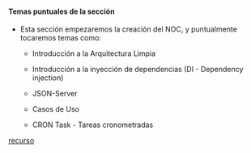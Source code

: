 #### Temas puntuales de la sección

- Esta sección empezaremos la creación del NOC, y puntualmente tocaremos temas como:

    * Introducción a la Arquitectura Limpia

    * Introducción a la inyección de dependencias (DI - Dependency injection)

    * JSON-Server

    * Casos de Uso

    * CRON Task - Tareas cronometradas


[recurso](https://gist.github.com/Klerith/3ba17e86dc4fabd8301a59699b9ffc0b)